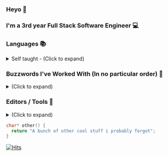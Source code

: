 ### Heyo 👋

### I'm a 3rd year Full Stack Software Engineer 💻

### Languages 📚
<details>
  <summary>Self taught - (Click to expand)</summary>
  
    - Java ☕
    - Dart 🐦
    - SystemVerilog (FPGA) [Learning]
    - Rust [Learning]
    - C++, C, TS/JS, Python, C#, Lua, PHP, SQL, HTML/CSS
    - Enforce Script (DayZ Modding/Enfusion Engine)
</details>

### Buzzwords I've Worked With (In no particular order) 🌉
<details>
  <summary>(Click to expand)</summary>
  
    - Amazing Googler 😎
    - Windows / Linux (Server Only) 🐧
    - (My)SQL, Redis 🗃
    - Flutter 🐦
    - Native Android 📱
    - JavaFX / Swing ☕
    - IIS / Windows Server 🌐
    - Rough ML and DL knowledge ✖
    - Arduino, IoT, Embedded Systems, Home Automation
    - RSA Cryptography, OAuth2. 🔒
    - PCB / Circuit Design / Electronics and Drone Hobbyist 🛸
    - Altera FPGA (Xilinx Pending) with Modelsim (SV)
  other()
</details>
 
### Editors / Tools 🔨
<details>
  <summary>(Click to expand)</summary>
  
    - Windows
    - Jetbrains Toolbox 🧰
    - VS Code 👓
    - Tabby 🖥
    - WinScp 📁
    - Spotify + Amazon Music 🎵
    other()
</details>

```c
char* other() {
  return "A bunch of other cool stuff i probably forgot";
}
```

[![Hits](https://hits.seeyoufarm.com/api/count/incr/badge.svg?url=https%3A%2F%2Fgithub.com%2FFiercestT&count_bg=%235C00FF&title_bg=%23FF7D00&icon=cliqz.svg&icon_color=%235C00FF&title=Visitors&edge_flat=true)](https://hits.seeyoufarm.com)
